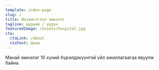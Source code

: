 ```yaml
---
template: index-page
slug: /
title: Инээмсэглэл эмнэлэг
tagline: шүдний / үүдэн
featuredImage: /assets/hospital.jpg
cta:
  ctaLink: /about
  ctaText: Цааш
---
```

Манай эмнэлэг 10 хүний бүрэлдэхүүнтэй үйл ажиллагаагаа явуулж байна.
